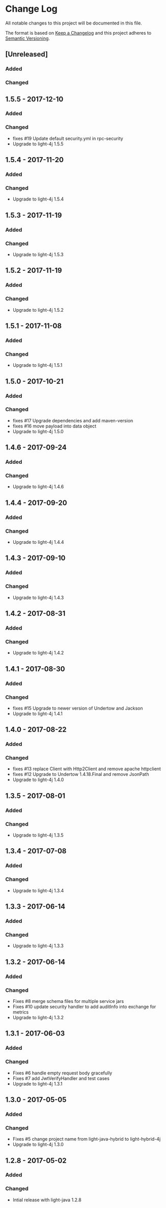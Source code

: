 # Change Log
All notable changes to this project will be documented in this file.

The format is based on [Keep a Changelog](http://keepachangelog.com/)
and this project adheres to [Semantic Versioning](http://semver.org/).

## [Unreleased]
### Added

### Changed

## 1.5.5 - 2017-12-10
### Added

### Changed
- fixes #19 Update default security.yml in rpc-security
- Upgrade to light-4j 1.5.5

## 1.5.4 - 2017-11-20
### Added

### Changed
- Upgrade to light-4j 1.5.4

## 1.5.3 - 2017-11-19
### Added

### Changed
- Upgrade to light-4j 1.5.3

## 1.5.2 - 2017-11-19
### Added

### Changed
- Upgrade to light-4j 1.5.2

## 1.5.1 - 2017-11-08
### Added

### Changed
- Upgrade to light-4j 1.5.1

## 1.5.0 - 2017-10-21
### Added

### Changed
- fixes #17 Upgrade dependencies and add maven-version
- fixes #16 move payload into data object
- Upgrade to light-4j 1.5.0

## 1.4.6 - 2017-09-24
### Added

### Changed
- Upgrade to light-4j 1.4.6

## 1.4.4 - 2017-09-20
### Added

### Changed
- Upgrade to light-4j 1.4.4

## 1.4.3 - 2017-09-10
### Added

### Changed
- Upgrade to light-4j 1.4.3

## 1.4.2 - 2017-08-31
### Added

### Changed
- Upgrade to light-4j 1.4.2

## 1.4.1 - 2017-08-30
### Added

### Changed
- fixes #15 Upgrade to newer version of Undertow and Jackson
- Upgrade to light-4j 1.4.1

## 1.4.0 - 2017-08-22
### Added

### Changed
- fixes #13 replace Client with Http2Client and remove apache httpclient
- fixes #12 Upgrade to Undertow 1.4.18.Final and remove JsonPath
- Upgrade to light-4j 1.4.0

## 1.3.5 - 2017-08-01
### Added

### Changed
- Upgrade to light-4j 1.3.5

## 1.3.4 - 2017-07-08
### Added

### Changed
- Upgrade to light-4j 1.3.4

## 1.3.3 - 2017-06-14
### Added

### Changed
- Upgrade to light-4j 1.3.3

## 1.3.2 - 2017-06-14
### Added

### Changed
- Fixes #8 merge schema files for multiple service jars
- Fixes #10 update security handler to add auditInfo into exchange for metrics
- Upgrade to light-4j 1.3.2

## 1.3.1 - 2017-06-03
### Added

### Changed
- Fixes #6 handle empty request body gracefully
- Fixes #7 add JwtVerifyHandler and test cases
- Upgrade to light-4j 1.3.1

## 1.3.0 - 2017-05-05
### Added

### Changed
- Fixes #5 change project name from light-java-hybrid to light-hybrid-4j
- Upgrade to light-4j 1.3.0

## 1.2.8 - 2017-05-02
### Added

### Changed
- Intial release with light-java 1.2.8
